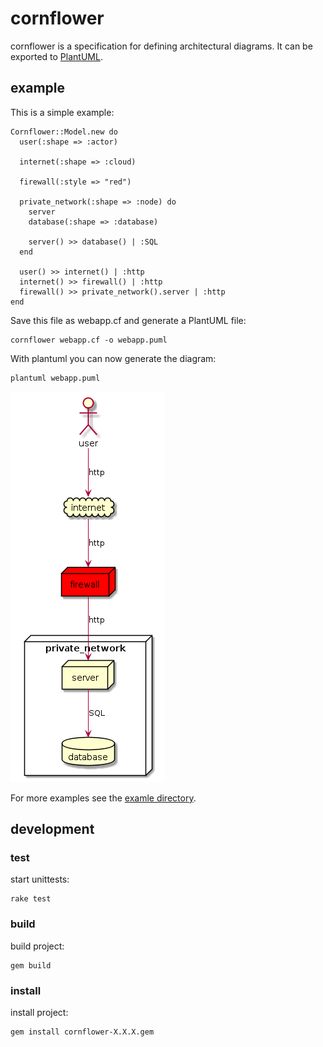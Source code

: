 # cornflower

cornflower is a specification for defining architectural diagrams.
It can be exported to [PlantUML](https://plantuml.com/).

## example

This is a simple example:

```
Cornflower::Model.new do
  user(:shape => :actor)
  
  internet(:shape => :cloud)

  firewall(:style => "red")

  private_network(:shape => :node) do
    server
    database(:shape => :database)

    server() >> database() | :SQL
  end

  user() >> internet() | :http
  internet() >> firewall() | :http
  firewall() >> private_network().server | :http
end
```

Save this file as webapp.cf and generate a PlantUML file:

    cornflower webapp.cf -o webapp.puml

With plantuml you can now generate the diagram:

    plantuml webapp.puml

![webapp diagram](webapp.png)

For more examples see the [examle directory](./example).


## development

### test

start unittests:

    rake test

### build

build project:

    gem build

### install

install project:

    gem install cornflower-X.X.X.gem
